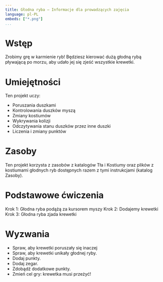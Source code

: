 ```yaml
---
title: Głodna ryba — Informacje dla prowadzących zajęcia
language: pl-PL
embeds: ["*.png"]
...
```


# Wstęp
Zrobimy grę w karmienie ryb! Będziesz kierować dużą głodną rybą pływającą po morzu, aby udało jej się zjeść wszystkie krewetki.

# Umiejętności
Ten projekt uczy:
* Poruszania duszkami
* Kontrolowania duszków myszą
* Zmiany kostiumów
* Wykrywania kolizji
* Odczytywania stanu duszków przez inne duszki
* Liczenia i zmiany punktów

# Zasoby
Ten projekt korzysta z zasobów z katalogów Tła i Kostiumy oraz plików z kostiumami głodnych ryb dostępnych razem z tymi instrukcjami (katalog Zasoby).

# Podstawowe ćwiczenia
Krok 1: Głodna ryba podążą za kursorem myszy
Krok 2: Dodajemy krewetki
Krok 3: Głodna ryba zjada krewetki

# Wyzwania
* Spraw, aby krewetki poruszały się inaczej
* Spraw, aby krewetki unikały głodnej ryby.
* Dodaj punkty.
* Dodaj zegar.
* Zdobądź dodatkowe punkty.
* Zmień cel gry: krewetka musi przeżyć!
